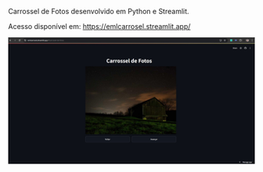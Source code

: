 Carrossel de Fotos desenvolvido em Python e Streamlit.

Acesso disponível em: https://emlcarrosel.streamlit.app/

![Foto do App](app.jpg)
